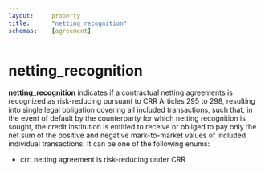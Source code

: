 ```yaml
---
layout:     property
title:      "netting_recognition"
schemas:    [agreement]
---
```


# netting_recognition
**netting_recognition** indicates if a contractual netting agreements is recognized as risk-reducing pursuant to CRR Articles 295 to 298, resulting into single legal obligation covering all included transactions, such that, in the event of default by the counterparty for which netting recognition is sought, the credit institution is entitled to receive or obliged to pay only the net sum of the positive and negative mark-to-market values of included individual transactions. It can be one of the following enums:
- crr: netting agreement is risk-reducing under CRR

